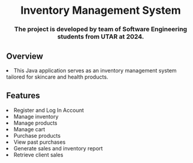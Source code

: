 <h1 align="center">Inventory Management System</h1>
<h3 align="center">The project is developed by team of Software Engineering students from UTAR at 2024.</h3>
<h2>Overview</h2>
<li>This Java application serves as an inventory management system tailored for skincare and health products.</li>
<h2>Features</h2>
<li>Register and Log In Account</li>
<li>Manage inventory</li>
<li>Manage products</li>
<li>Manage cart</li>
<li>Purchase products</li>
<li>View past purchases</li>
<li>Generate sales and inventory report</li>
<li>Retrieve client sales</li>
